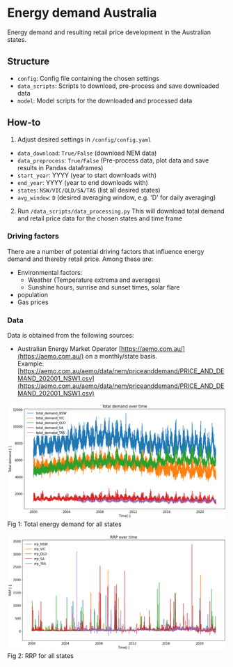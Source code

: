 # Energy demand Australia
Energy demand and resulting retail price development in the Australian states. 

## Structure
- `config`: Config file containing the chosen settings
- `data_scripts`: Scripts to download, pre-process and save downloaded data
- `model`: Model scripts for the downloaded and processed data

## How-to
1. Adjust desired settings in `/config/config.yaml`
  - `data_download`: `True/False` (download NEM data)
  - `data_preprocess`: `True/False` (Pre-process data, plot data and save results in Pandas dataframes)
  - `start_year`: YYYY (year to start downloads with)
  - `end_year`: YYYY (year to end downloads with)
  - `states`: `NSW/VIC/QLD/SA/TAS` (list all desired states)
  - `avg_window`: `D` (desired averaging window, e.g. 'D' for daily averaging)
2. Run `/data_scripts/data_processing.py` 
   This will download total demand and retail price data for the chosen states and time frame

### Driving factors
There are a number of potential driving factors that influence energy demand and thereby retail price. Among these are:
- Environmental factors:
  - Weather (Temperature extrema and averages)
  - Sunshine hours, sunrise and sunset times, solar flare
- population
- Gas prices

### Data
Data is obtained from the following sources:
- Australian Energy Market Operator [https://aemo.com.au/](https://aemo.com.au/) on a monthly/state basis.  
Example: [https://aemo.com.au/aemo/data/nem/priceanddemand/PRICE_AND_DEMAND_202001_NSW1.csv](https://aemo.com.au/aemo/data/nem/priceanddemand/PRICE_AND_DEMAND_202001_NSW1.csv)

![Total energy demand](/images/total_demand_over_time_all.png "total demand")  
Fig 1: Total energy demand for all states  

![RRP](/images/rrp_over_time_all.png "RRP")  
Fig 2: RRP for all states
